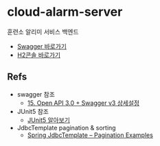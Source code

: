 # cloud-alarm-server
훈련소 알리미 서비스 백엔드

- [Swagger 바로가기](http://localhost:8080/swagger-ui/index.html?configUrl=/v3/api-docs/swagger-config)
- [H2콘솔 바로가기](http://localhost:8080/h2-console)

## Refs

- swagger 참조
    - [15. Open API 3.0 + Swagger v3 상세설정](https://blog.jiniworld.me/91)
- JUnit5 참조
    - [JUnit5 알아보기](https://beomseok95.tistory.com/303)
- JdbcTemplate pagination & sorting
    - [Spring JdbcTemplate – Pagination Examples](https://javabydeveloper.com/spring-jdbctemplate-pagination-examples/)